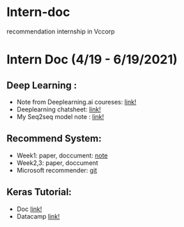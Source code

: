 # Intern-doc
recommendation internship in Vccorp
# Intern Doc (4/19 - 6/19/2021)
## Deep Learning :
- Note from Deeplearning.ai coureses: [link!](https://github.com/mbadry1/DeepLearning.ai-Summary)
- Deeplearning chatsheet: [link!](https://stanford.edu/~shervine/l/vi/teaching/cs-230/cheatsheet-recurrent-neural-networks)
- My Seq2seq model note : [link!](https://docs.google.com/presentation/d/18p7OwAoQyjTgugKAXoJdGsZU0GYZ1DGlZ_gvyo_goXQ/edit#slide=id.p)

## Recommend System:
- Week1: paper, doccument: [note](https://docs.google.com/document/d/1vInVmp2nKQAhsXQI0deI0aniaQ2IUPiuyOIf3YNOmv4/edit#heading=h.6yhb4qdx3668)
- Week2,3: paper, doccument
- Microsoft recommender: [git](https://github.com/microsoft/recommenders)

## Keras Tutorial:
- Doc [link!](https://keras.io/getting_started/)
- Datacamp [link!](https://www.datacamp.com/community/tutorials/deep-learning-python?utm_source=adwords_ppc&utm_campaignid=1655852085&utm_adgroupid=61045434462&utm_device=c&utm_keyword=%2Bkeras%20%2Btutorial&utm_matchtype=b&utm_network=g&utm_adpostion=1t1&utm_creative=318880582452&utm_targetid=aud-743261776262:kwd-321066923947&utm_loc_interest_ms=&utm_loc_physical_ms=1010561&gclid=Cj0KCQjw2efrBRD3ARIsAEnt0eg_vcSTl7UWhofx82sDm9ATnTIuec97Gv-v7QImcnIv9VNEGMLtqbUaAvlSEALw_wcB)
